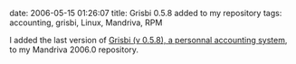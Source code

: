 date: 2006-05-15 01:26:07
title: Grisbi 0.5.8 added to my repository
tags: accounting, grisbi, Linux, Mandriva, RPM

I added the last version of [Grisbi (v 0.5.8), a personnal accounting system](http://www.grisbi.org), to my Mandriva 2006.0 repository.
